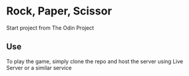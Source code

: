 # Rock, Paper, Scissor
Start project from The Odin Project

## Use
To play the game, simply clone the repo and host the server using Live Server or a similar service


